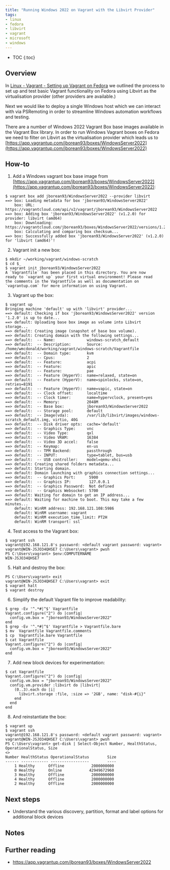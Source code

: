 ```yaml
---
title: "Running Windows 2022 on Vagrant with the Libvirt Provider"
tags:
- linux
- fedora
- libvirt
- vagrant
- microsoft
- windows
---
```


* TOC
{:toc}

## Overview
In [Linux - Vagrant - Setting up Vagrant on Fedora](https://wmcdonald404.github.io/github-pages/2024/03/20/linux-vagrant-libvirt-on-fedora.html) we outlined the process to set up and test basic Vagrant functionality on Fedora using Libvirt as the virtualisation provider (other providers are available.)

Next we would like to deploy a single Windows host which we can interact with via PSRemoting in order to streamline Windows automation workflows and testing.

There are a number of Windows 2022 Vagrant Box base images available in the Vagrant Box library. In order to run Windows Vagrant boxes on Fedora we need to filter on Libvirt as the virtualisation provider which leads us to [https://app.vagrantup.com/jborean93/boxes/WindowsServer2022](https://app.vagrantup.com/jborean93/boxes/WindowsServer2022)

## How-to
1. Add a Windows vagrant box base image from [https://app.vagrantup.com/jborean93/boxes/WindowsServer2022](https://app.vagrantup.com/jborean93/boxes/WindowsServer2022):
```shell
$ vagrant box add jborean93/WindowsServer2022 --provider libvirt
==> box: Loading metadata for box 'jborean93/WindowsServer2022'
    box: URL: https://vagrantcloud.com/api/v2/vagrant/jborean93/WindowsServer2022
==> box: Adding box 'jborean93/WindowsServer2022' (v1.2.0) for provider: libvirt (amd64)
    box: Downloading: https://vagrantcloud.com/jborean93/boxes/WindowsServer2022/versions/1.2.0/providers/libvirt/amd64/vagrant.box
    box: Calculating and comparing box checksum...
==> box: Successfully added box 'jborean93/WindowsServer2022' (v1.2.0) for 'libvirt (amd64)'!
```

2. Vagrant init a new box:
```shell
$ mkdir ~/working/vagrant/windows-scratch
$ cd $_
$ vagrant init jborean93/WindowsServer2022 
A `Vagrantfile` has been placed in this directory. You are now
ready to `vagrant up` your first virtual environment! Please read
the comments in the Vagrantfile as well as documentation on
`vagrantup.com` for more information on using Vagrant.
```

3. Vagrant up the box:
```shell
$ vagrant up
Bringing machine 'default' up with 'libvirt' provider...
==> default: Checking if box 'jborean93/WindowsServer2022' version '1.2.0' is up to date...
==> default: Uploading base box image as volume into Libvirt storage...
==> default: Creating image (snapshot of base box volume).
==> default: Creating domain with the following settings...
==> default:  -- Name:              windows-scratch_default
==> default:  -- Description:       Source: /home/wmcdonald/working/vagrant/windows-scratch/Vagrantfile
==> default:  -- Domain type:       kvm
==> default:  -- Cpus:              2
==> default:  -- Feature:           acpi
==> default:  -- Feature:           apic
==> default:  -- Feature:           pae
==> default:  -- Feature (HyperV):  name=relaxed, state=on
==> default:  -- Feature (HyperV):  name=spinlocks, state=on, retries=8191
==> default:  -- Feature (HyperV):  name=vapic, state=on
==> default:  -- Clock offset:      localtime
==> default:  -- Clock timer:       name=hypervclock, present=yes
==> default:  -- Memory:            2048M
==> default:  -- Base box:          jborean93/WindowsServer2022
==> default:  -- Storage pool:      default
==> default:  -- Image(vda):        /var/lib/libvirt/images/windows-scratch_default.img, virtio, 40G
==> default:  -- Disk driver opts:  cache='default'
==> default:  -- Graphics Type:     vnc
==> default:  -- Video Type:        qxl
==> default:  -- Video VRAM:        16384
==> default:  -- Video 3D accel:    false
==> default:  -- Keymap:            en-us
==> default:  -- TPM Backend:       passthrough
==> default:  -- INPUT:             type=tablet, bus=usb
==> default:  -- USB controller:    model=qemu-xhci
==> default: Creating shared folders metadata...
==> default: Starting domain.
==> default: Domain launching with graphics connection settings...
==> default:  -- Graphics Port:      5900
==> default:  -- Graphics IP:        127.0.0.1
==> default:  -- Graphics Password:  Not defined
==> default:  -- Graphics Websocket: 5700
==> default: Waiting for domain to get an IP address...
==> default: Waiting for machine to boot. This may take a few minutes...
    default: WinRM address: 192.168.121.108:5986
    default: WinRM username: vagrant
    default: WinRM execution_time_limit: PT2H
    default: WinRM transport: ssl
```

4. Test access to the Vagrant box:
```shell
$ vagrant ssh
vagrant@192.168.121.8's password: <default vagrant password: vagrant>
vagrant@WIN-JSJO34QHSE7 C:\Users\vagrant> pwsh
PS C:\Users\vagrant> $env:COMPUTERNAME
WIN-JSJO34QHSE7
```

5. Halt and destroy the box:
```shell
PS C:\Users\vagrant> exit
vagrant@WIN-JSJO34QHSE7 C:\Users\vagrant> exit
$ vagrant halt
$ vagrant destroy
```

6. Simplify the default Vagrant file to improve readability: 
```shell
$ grep -Ev '^.*#|^$' Vagrantfile
Vagrant.configure("2") do |config|
  config.vm.box = "jborean93/WindowsServer2022"
end
$ grep -Ev '^.*#|^$' Vagrantfile > Vagrantfile.bare
$ mv  Vagrantfile Vagrantfile.comments
$ cp  Vagrantfile.bare Vagrantfile 
$ cat Vagrantfile
Vagrant.configure("2") do |config|
  config.vm.box = "jborean93/WindowsServer2022"
end
```

7. Add new block devices for experimentation:
```shell
$ cat Vagrantfile
Vagrant.configure("2") do |config|
  config.vm.box = "jborean93/WindowsServer2022"
  config.vm.provider :libvirt do |libvirt|
    (0..3).each do |i|
      libvirt.storage :file, :size => '2GB', name: "disk-#{i}"
    end
  end
end
```

8. And reinstantiate the box:
```shell
$ vagrant up
$ vagrant ssh
vagrant@192.168.121.8's password: <default vagrant password: vagrant>
vagrant@WIN-JSJO34QHSE7 C:\Users\vagrant> pwsh
PS C:\Users\vagrant> get-disk | Select-Object Number, HealthStatus, OperationalStatus, Size
<>
Number HealthStatus OperationalStatus        Size
------ ------------ -----------------        ----
    1 Healthy      Offline            2000000000
    0 Healthy      Online            42949672960
    3 Healthy      Offline            2000000000
    4 Healthy      Offline            2000000000
    2 Healthy      Offline            2000000000
```  

## Next steps
- Understand the various discovery, partition, format and label options for additional block devices

## Notes

## Further reading
- https://app.vagrantup.com/jborean93/boxes/WindowsServer2022
